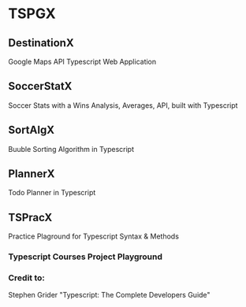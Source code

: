 # TSPGX

## DestinationX

Google Maps API Typescript Web Application

## SoccerStatX

Soccer Stats with a Wins Analysis, Averages, API, built with Typescript

## SortAlgX

Buuble Sorting Algorithm in Typescript

## PlannerX

Todo Planner in Typescript

## TSPracX

Practice Plaground for Typescript Syntax & Methods

### Typescript Courses Project Playground

### Credit to:

Stephen Grider "Typescript: The Complete Developers Guide"
